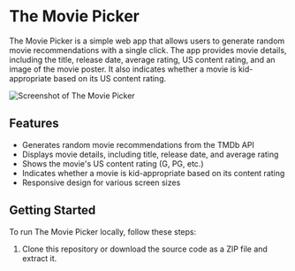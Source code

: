 # The Movie Picker

The Movie Picker is a simple web app that allows users to generate random movie recommendations with a single click. The app provides movie details, including the title, release date, average rating, US content rating, and an image of the movie poster. It also indicates whether a movie is kid-appropriate based on its US content rating.

![Screenshot of The Movie Picker](screenshot.png)

## Features

- Generates random movie recommendations from the TMDb API
- Displays movie details, including title, release date, and average rating
- Shows the movie's US content rating (G, PG, etc.)
- Indicates whether a movie is kid-appropriate based on its content rating
- Responsive design for various screen sizes

## Getting Started

To run The Movie Picker locally, follow these steps:

1. Clone this repository or download the source code as a ZIP file and extract it.

